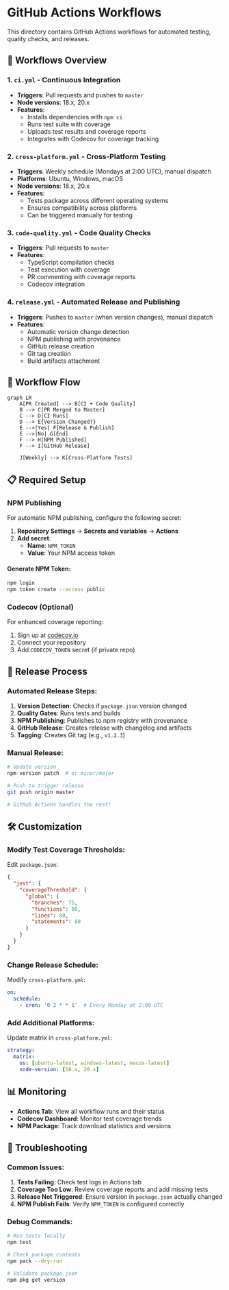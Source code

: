 # GitHub Actions Workflows

This directory contains GitHub Actions workflows for automated testing, quality checks, and releases.

## 🔧 Workflows Overview

### 1. `ci.yml` - Continuous Integration
- **Triggers**: Pull requests and pushes to `master`
- **Node versions**: 18.x, 20.x
- **Features**:
  - Installs dependencies with `npm ci`
  - Runs test suite with coverage
  - Uploads test results and coverage reports
  - Integrates with Codecov for coverage tracking

### 2. `cross-platform.yml` - Cross-Platform Testing
- **Triggers**: Weekly schedule (Mondays at 2:00 UTC), manual dispatch
- **Platforms**: Ubuntu, Windows, macOS
- **Node versions**: 18.x, 20.x
- **Features**:
  - Tests package across different operating systems
  - Ensures compatibility across platforms
  - Can be triggered manually for testing

### 3. `code-quality.yml` - Code Quality Checks
- **Triggers**: Pull requests to `master`
- **Features**:
  - TypeScript compilation checks
  - Test execution with coverage
  - PR commenting with coverage reports
  - Codecov integration

### 4. `release.yml` - Automated Release and Publishing
- **Triggers**: Pushes to `master` (when version changes), manual dispatch
- **Features**:
  - Automatic version change detection
  - NPM publishing with provenance
  - GitHub release creation
  - Git tag creation
  - Build artifacts attachment

## 🚀 Workflow Flow

```mermaid
graph LR
    A[PR Created] --> B[CI + Code Quality]
    B --> C[PR Merged to Master]
    C --> D[CI Runs]
    D --> E{Version Changed?}
    E -->|Yes| F[Release & Publish]
    E -->|No| G[End]
    F --> H[NPM Published]
    F --> I[GitHub Release]
    
    J[Weekly] --> K[Cross-Platform Tests]
```

## 📋 Required Setup

### NPM Publishing
For automatic NPM publishing, configure the following secret:

1. **Repository Settings** → **Secrets and variables** → **Actions**
2. **Add secret**:
   - **Name**: `NPM_TOKEN`
   - **Value**: Your NPM access token

#### Generate NPM Token:
```bash
npm login
npm token create --access public
```

### Codecov (Optional)
For enhanced coverage reporting:
1. Sign up at [codecov.io](https://codecov.io)
2. Connect your repository
3. Add `CODECOV_TOKEN` secret (if private repo)

## 🔄 Release Process

### Automated Release Steps:
1. **Version Detection**: Checks if `package.json` version changed
2. **Quality Gates**: Runs tests and builds
3. **NPM Publishing**: Publishes to npm registry with provenance
4. **GitHub Release**: Creates release with changelog and artifacts
5. **Tagging**: Creates Git tag (e.g., `v1.2.3`)

### Manual Release:
```bash
# Update version
npm version patch  # or minor/major

# Push to trigger release
git push origin master

# GitHub Actions handles the rest!
```

## 🛠️ Customization

### Modify Test Coverage Thresholds:
Edit `package.json`:
```json
{
  "jest": {
    "coverageThreshold": {
      "global": {
        "branches": 75,
        "functions": 80,
        "lines": 80,
        "statements": 80
      }
    }
  }
}
```

### Change Release Schedule:
Modify `cross-platform.yml`:
```yaml
on:
  schedule:
    - cron: '0 2 * * 1'  # Every Monday at 2:00 UTC
```

### Add Additional Platforms:
Update matrix in `cross-platform.yml`:
```yaml
strategy:
  matrix:
    os: [ubuntu-latest, windows-latest, macos-latest]
    node-version: [18.x, 20.x]
```

## 📊 Monitoring

- **Actions Tab**: View all workflow runs and their status
- **Codecov Dashboard**: Monitor test coverage trends
- **NPM Package**: Track download statistics and versions

## 🐛 Troubleshooting

### Common Issues:

1. **Tests Failing**: Check test logs in Actions tab
2. **Coverage Too Low**: Review coverage reports and add missing tests
3. **Release Not Triggered**: Ensure version in `package.json` actually changed
4. **NPM Publish Fails**: Verify `NPM_TOKEN` is configured correctly

### Debug Commands:
```bash
# Run tests locally
npm test

# Check package contents
npm pack --dry-run

# Validate package.json
npm pkg get version
```